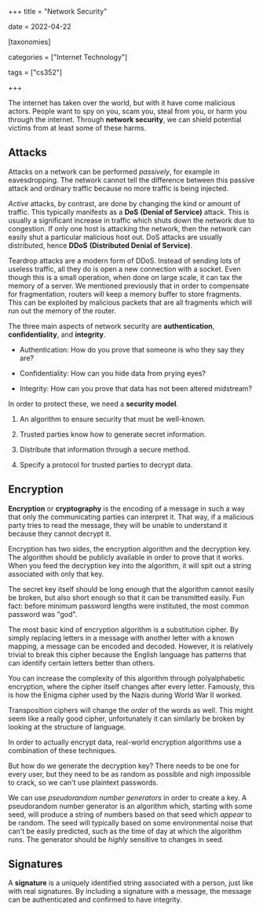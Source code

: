 +++
title = "Network Security"

date = 2022-04-22



[taxonomies]

categories = ["Internet Technology"]

tags = ["cs352"]

+++

The internet has taken over the world, but with it have come malicious actors. People want to spy on you, scam you, steal from you, or harm you through the internet. Through **network security**, we can shield potential victims from at least some of these harms.

<!-- more -->

## Attacks

Attacks on a network can be performed *passively*, for example in eavesdropping. The network cannot tell the difference between this passive attack and ordinary traffic because no more traffic is being injected.

*Active* attacks, by contrast, are done by changing the kind or amount of traffic. This typically manifests as a **DoS** **(Denial of Service)** attack. This is usually a significant increase in traffic which shuts down the network due to congestion. If only one host is attacking the network, then the network can easily shut a particular malicious host out. DoS attacks are usually distributed, hence **DDoS** **(Distributed Denial of Service)**.

Teardrop attacks are a modern form of DDoS. Instead of sending lots of useless traffic, all they do is open a new connection with a socket. Even though this is a small operation, when done on large scale, it can tax the memory of a server. We mentioned previously that in order to compensate for fragmentation, routers will keep a memory buffer to store fragments. This can be exploited by malicious packets that are all fragments which will run out the memory of the router.

The three main aspects of network security are **authentication**, **confidentiality**, and **integrity**.

- Authentication: How do you prove that someone is who they say they are?

- Confidentiality: How can you hide data from prying eyes?

- Integrity: How can you prove that data has not been altered midstream?

In order to protect these, we need a **security model**.

1. An algorithm to ensure security that must be well-known.

2. Trusted parties know how to generate secret information.

3. Distribute that information through a secure method.

4. Specify a protocol for trusted parties to decrypt data.

## Encryption

**Encryption** or **cryptography** is the encoding of a message in such a way that only the communicating parties can interpret it. That way, if a malicious party tries to read the message, they will be unable to understand it because they cannot decrypt it.

Encryption has two sides, the encryption algorithm and the decryption key. The algorithm should be publicly available in order to prove that it works. When you feed the decryption key into the algorithm, it will spit out a string associated with only that key.

The secret key itself should be long enough that the algorithm cannot easily be broken, but also short enough so that it can be transmitted easily. Fun fact: before minimum password lengths were instituted, the most common password was "god".

The most basic kind of encryption algorithm is a substitution cipher. By simply replacing letters in a message with another letter with a known mapping, a message can be encoded and decoded. However, it is relatively trivial to break this cipher because the English language has patterns that can identify certain letters better than others.

You can increase the complexity of this algorithm through polyalphabetic encryption, where the cipher itself changes after every letter. Famously, this is how the Enigma cipher used by the Nazis during World War II worked.

Transposition ciphers will change the *order* of the words as well. This might seem like a really good cipher, unfortunately it can similarly be broken by looking at the structure of language.

In order to actually encrypt data, real-world encryption algorithms use a combination of these techniques.

But how do we generate the decryption key? There needs to be one for every user, but they need to be as random as possible and nigh impossible to crack, so we can't use plaintext passwords.

We can use *pseudorandom number generators* in order to create a key. A pseudorandom number generator is an algorithm which, starting with some seed, will produce a string of numbers based on that seed which *appear* to be random. The seed will typically based on some environmental noise that can't be easily predicted, such as the time of day at which the algorithm runs. The generator should be *highly* sensitive to changes in seed.



## Signatures

A **signature** is a uniquely identified string associated with a person, just like with real signatures. By including a signature with a message, the message can be authenticated and confirmed to have integrity.


